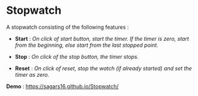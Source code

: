 # Stopwatch

A stopwatch consisting of the following features :

* **Start** : _On click of start button, start the timer. If the timer is zero, start from the beginning, else start from the last stopped point._

* **Stop** : _On click of the stop button, the timer stops._

* **Reset** : _On click of reset, stop the watch (if already started) and set the timer as zero._

**Demo** : https://sagars16.github.io/Stopwatch/
